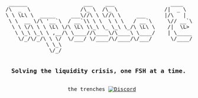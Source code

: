 <br>
<pre align="center">
 ______                  ___    ___                  ____         _____                 __    ____            __      
/\  _  \                /\_ \  /\_ \               /|  _ \       /\___ \               /\ \__/\  _`\         /\ \__   
\ \ \L\ \  _____     ___\//\ \ \//\ \     ___      |/\   |       \/__/\ \     __     __\ \ ,_\ \ \L\ \    ___\ \ ,_\  
 \ \  __ \/\ '__`\  / __`\\ \ \  \ \ \   / __`\     \// __`\/\      _\ \ \  /'__`\ /'__`\ \ \/\ \  _ <'  / __`\ \ \/  
  \ \ \/\ \ \ \L\ \/\ \L\ \\_\ \_ \_\ \_/\ \L\ \    /|  \L>  <_    /\ \_\ \/\  __//\  __/\ \ \_\ \ \L\ \/\ \L\ \ \ \_ 
   \ \_\ \_\ \ ,__/\ \____//\____\/\____\ \____/    | \_____/\/    \ \____/\ \____\ \____\\ \__\\ \____/\ \____/\ \__\
    \/_/\/_/\ \ \/  \/___/ \/____/\/____/\/___/      \/____/\/      \/___/  \/____/\/____/ \/__/ \/___/  \/___/  \/__/
             \ \_\                                                                                                    
              \/_/                                                                                                    
  <h3>Solving the liquidity crisis, one FSH at a time.</h3>
  the trenches <a href="[[https://ApolloAlgo.ai](https://ApolloAlgo.ai)]</a>
  <br>
  <a href="https://discord.gg/ApolloAlgo"><img alt="Discord" src="https://img.shields.io/discord/935376916377137232?logo=discord&style=flat&logoColor=white"></a>
</pre>
